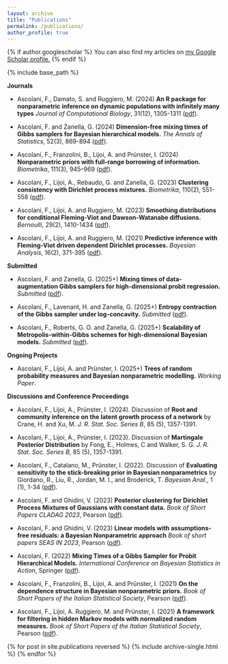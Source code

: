 ```yaml
---
layout: archive
title: "Publications"
permalink: /publications/
author_profile: true
---
```



{% if author.googlescholar %}
  You can also find my articles on <u><a href="{{author.googlescholar}}">my Google Scholar profile</a>.</u>
{% endif %}

{% include base_path %}

**Journals**

* Ascolani, F., Damato, S. and Ruggiero, M. (2024)
**An R package for nonparametric inference on dynamic populations with infinitely many types**
*Journal of Computational Biology*, 31(12), 1305-1311 ([pdf](https://arxiv.org/pdf/2409.15539)).

* Ascolani, F. and Zanella, G. (2024)
**Dimension-free mixing times of Gibbs samplers for Bayesian hierarchical models.**
*The Annals of Statistics*, 52(3), 869-894 ([pdf](https://arxiv.org/abs/2304.06993)).

* Ascolani, F., Franzolini, B., Lijoi, A. and Prünster, I. (2024)
**Nonparametric priors with full-range borrowing of information.**
*Biometrika*, 111(3), 945–969 ([pdf](https://arxiv.org/abs/2310.00617)).

* Ascolani, F., Lijoi, A., Rebaudo, G. and Zanella, G. (2023)
**Clustering consistency with Dirichlet process mixtures.**
*Biometrika*, 110(2), 551-558 ([pdf](https://arxiv.org/abs/2205.12924)).

* Ascolani, F., Lijoi, A. and Ruggiero, M. (2023)
**Smoothing distributions for conditional Fleming-Viot and Dawson-Watanabe diffusions.**
*Bernoulli*, 29(2), 1410-1434 ([pdf](https://arxiv.org/abs/2204.12738)).

* Ascolani, F., Lijoi, A. and Ruggiero, M. (2021)
**Predictive inference with Fleming-Viot driven dependent Dirichlet processes.**
*Bayesian Analysis*, 16(2), 371-395 ([pdf](https://projecteuclid.org/journals/bayesian-analysis/advance-publication/Predictive-inference-with-FlemingViot-driven-dependent-Dirichlet-processes/10.1214/20-BA1206.full)).

**Submitted**

* Ascolani, F. and Zanella, G. (2025+)
**Mixing times of data-augmentation Gibbs samplers for high-dimensional probit regression.**
*Submitted* ([pdf](https://arxiv.org/abs/2505.14343)).

* Ascolani, F., Lavenant, H. and Zanella, G. (2025+)
**Entropy contraction of the Gibbs sampler under log-concavity.**
*Submitted* ([pdf](https://arxiv.org/abs/2410.00858)).

* Ascolani, F., Roberts, G. O. and Zanella, G. (2025+)
**Scalability of Metropolis-within-Gibbs schemes for high-dimensional Bayesian models.**
*Submitted* ([pdf](https://arxiv.org/abs/2403.09416)).

**Ongoing Projects**

* Ascolani, F., Lijoi, A. and Prünster, I. (2025+)
**Trees of random probability measures and Bayesian nonparametric modelling.**
*Working Paper*.


**Discussions and Conference Proceedings**

* Ascolani, F., Lijoi, A., Prünster, I. (2024). 
Discussion of **Root and community inference on the latent growth process of a network** by Crane, H. and Xu, M.
*J. R. Stat. Soc. Series B*, 85 (5), 1357-1391.

* Ascolani, F., Lijoi, A., Prünster, I. (2023). 
Discussion of **Martingale Posterior Distribution** by Fong, E., Holmes, C and Walker, S. G. 
*J. R. Stat. Soc. Series B*, 85 (5), 1357-1391.

* Ascolani, F., Catalano, M., Prünster, I. (2022). 
Discussion of **Evaluating sensitivity to the stick-breaking prior in Bayesian nonparametrics** by Giordano, R., Liu, R., Jordan, M.
I., and Broderick, T. 
*Bayesian Anal.*, 1 (1), 1-34 ([pdf](https://projecteuclid.org/journals/bayesian-analysis/volume--1/issue--1/Evaluating-Sensitivity-to-the-Stick-Breaking-Prior-in-Bayesian-Nonparametrics/10.1214/22-BA1309.full)).


* Ascolani, F. and Ghidini, V. (2023)
**Posterior clustering for Dirichlet Process Mixtures of Gaussians with constant data.**
*Book of Short Papers CLADAG 2023*, Pearson ([pdf](https://it.pearson.com/content/dam/region-core/italy/pearson-italy/pdf/Docenti/Universit%C3%A0/CLADAG-2023.pdf)).

* Ascolani, F. and Ghidini, V. (2023)
**Linear models with assumptions-free residuals: a Bayesian Nonparametric approach**
*Book of short papers SEAS IN 2023*, Pearson ([pdf](https://it.pearson.com/content/dam/region-core/italy/pearson-italy/pdf/Docenti/Universit%C3%A0/bozza-book-compresso-new1.pdf)).

* Ascolani, F. (2022)
**Mixing Times of a Gibbs Sampler for Probit Hierarchical Models.**
*International Conference on Bayesian Statistics in Action*, Springer ([pdf](https://link.springer.com/chapter/10.1007/978-3-031-42413-7_7)).

* Ascolani, F., Franzolini, B., Lijoi, A. and Prünster, I. (2021)
**On the dependence structure in Bayesian nonparametric priors.**
*Book of Short Papers of the Italian Statistical Society*, Pearson ([pdf](https://it.pearson.com/content/dam/region-core/italy/pearson-italy/pdf/Docenti/Università/pearson-sis-book-2021-parte-2.pdf)).

* Ascolani, F., Lijoi, A. Ruggiero, M. and Prünster, I. (2021)
**A framework for filtering in hidden Markov models with normalized random measures.**
*Book of Short Papers of the Italian Statistical Society*, Pearson ([pdf](https://it.pearson.com/content/dam/region-core/italy/pearson-italy/pdf/Docenti/Università/pearson-sis-book-2021-parte-1.pdf)).

{% for post in site.publications reversed %}
  {% include archive-single.html %}
{% endfor %}

